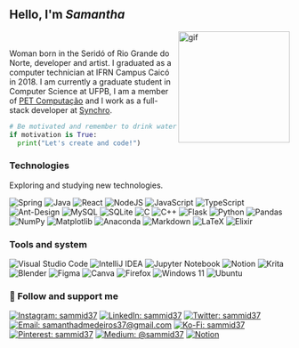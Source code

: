 ## Hello, I'm *Samantha*
<div style="display: inline_block">
  
  <img align="right" alt="gif" height="200" src="https://media4.giphy.com/media/v1.Y2lkPTc5MGI3NjExYjk0YzE4ZGQyMmE5YjY5ZDVhOGJiZThiZWJmZmQ5NGM3MDE0NmZkYiZlcD12MV9pbnRlcm5hbF9naWZzX2dpZklkJmN0PXM/zVFMe2SJxTPLCWn5mB/giphy.gif">
  <br>
  <p style="align:left">
   Woman born in the Seridó of Rio Grande do Norte, developer and artist. I graduated as a computer technician at IFRN Campus Caicó in 2018. I am currently a graduate student in Computer Science at UFPB, I am a member of <a href="https://linktr.ee/petcomufpb">PET Computação</a> and I work as a full-stack developer at <a href="https://www.synchro.com.br/">Synchro</a>.
 
```python
# Be motivated and remember to drink water!
if motivation is True:
  print("Let's create and code!")
```
  </p>
  
  ### Technologies
  <p>Exploring and studying new technologies.</p>
  
  ![Spring](https://img.shields.io/badge/spring-%236DB33F.svg?style=for-the-badge&logo=spring&logoColor=white) 
  ![Java](https://img.shields.io/badge/java-%23ED8B00.svg?style=for-the-badge&logo=openjdk&logoColor=white) 
  ![React](https://img.shields.io/badge/react-%2320232a.svg?style=for-the-badge&logo=react&logoColor=%2361DAFB)
  ![NodeJS](https://img.shields.io/badge/node.js-6DA55F?style=for-the-badge&logo=node.js&logoColor=white)
  ![JavaScript](https://img.shields.io/badge/javascript-%23323330.svg?style=for-the-badge&logo=javascript&logoColor=%23F7DF1E)
  ![TypeScript](https://img.shields.io/badge/typescript-%23007ACC.svg?style=for-the-badge&logo=typescript&logoColor=white)
  ![Ant-Design](https://img.shields.io/badge/-AntDesign-%230170FE?style=for-the-badge&logo=ant-design&logoColor=white) 
  ![MySQL](https://img.shields.io/badge/mysql-%2300f.svg?style=for-the-badge&logo=mysql&logoColor=white)
  ![SQLite](https://img.shields.io/badge/sqlite-%2307405e.svg?style=for-the-badge&logo=sqlite&logoColor=white)
  ![C](https://img.shields.io/badge/c-%2300599C.svg?style=for-the-badge&logo=c&logoColor=white)
  ![C++](https://img.shields.io/badge/c++-%2300599C.svg?style=for-the-badge&logo=c%2B%2B&logoColor=white)
  ![Flask](https://img.shields.io/badge/flask-%23000.svg?style=for-the-badge&logo=flask&logoColor=white)
  ![Python](https://img.shields.io/badge/python-3670A0?style=for-the-badge&logo=python&logoColor=ffdd54)
  ![Pandas](https://img.shields.io/badge/pandas-%23150458.svg?style=for-the-badge&logo=pandas&logoColor=white)
  ![NumPy](https://img.shields.io/badge/numpy-%23013243.svg?style=for-the-badge&logo=numpy&logoColor=white)
  ![Matplotlib](https://img.shields.io/badge/Matplotlib-%23ffffff.svg?style=for-the-badge&logo=Matplotlib&logoColor=black)
  ![Anaconda](https://img.shields.io/badge/Anaconda-%2344A833.svg?style=for-the-badge&logo=anaconda&logoColor=white) 
  ![Markdown](https://img.shields.io/badge/markdown-%23000000.svg?style=for-the-badge&logo=markdown&logoColor=white)
  ![LaTeX](https://img.shields.io/badge/latex-%23008080.svg?style=for-the-badge&logo=latex&logoColor=white)
  ![Elixir](https://img.shields.io/badge/elixir-%234B275F.svg?style=for-the-badge&logo=elixir&logoColor=white)
  
  ### Tools and system 
  ![Visual Studio Code](https://img.shields.io/badge/Visual%20Studio%20Code-0078d7.svg?style=for-the-badge&logo=visual-studio-code&logoColor=white)
  ![IntelliJ IDEA](https://img.shields.io/badge/IntelliJIDEA-000000.svg?style=for-the-badge&logo=intellij-idea&logoColor=white)
  ![Jupyter Notebook](https://img.shields.io/badge/jupyter-%23FA0F00.svg?style=for-the-badge&logo=jupyter&logoColor=white)
  ![Notion](https://img.shields.io/badge/Notion-%23000000.svg?style=for-the-badge&logo=notion&logoColor=white)
  ![Krita](https://img.shields.io/badge/Krita-fd3bec?style=for-the-badge&logo=krita&logoColor=white) 
  ![Blender](https://img.shields.io/badge/blender-%23F5792A.svg?style=for-the-badge&logo=blender&logoColor=white)
  ![Figma](https://img.shields.io/badge/figma-%23F24E1E.svg?style=for-the-badge&logo=figma&logoColor=white)
  ![Canva](https://img.shields.io/badge/Canva-%2300C4CC.svg?style=for-the-badge&logo=Canva&logoColor=white)
  ![Firefox](https://img.shields.io/badge/Firefox-FF7139?style=for-the-badge&logo=Firefox-Browser&logoColor=white)
  ![Windows 11](https://img.shields.io/badge/Windows%2011-%230079d5.svg?style=for-the-badge&logo=Windows%2011&logoColor=white)
  ![Ubuntu](https://img.shields.io/badge/Ubuntu-E95420?style=for-the-badge&logo=ubuntu&logoColor=white)
</div>

### 🥰 Follow and support me
[![Instagram: sammid37](https://img.shields.io/badge/Instagram-E4405F.svg?style=for-the-badge&logo=instagram&logoColor=white)](https://www.instagram.com/sammid37/)
[![LinkedIn: sammid37](https://img.shields.io/badge/linkedin-%230077B5.svg?style=for-the-badge&logo=linkedin&logoColor=white)](https://www.linkedin.com/in/sammid37)
[![Twitter: sammid37](https://img.shields.io/badge/-Twitter-424B54.svg?style=for-the-badge&logo=twitter&logoColor=FFFFFF&color=009FFD)](https://twitter.com/sammid37)
[![Email: samanthadmedeiros37@gmail.com](https://img.shields.io/badge/-Mail-D14836?style=for-the-badge&logo=Gmail&logoColor=white&link=mailto:samanthadmedeiros37@gmail.com)](mailto:samanthadmedeiros37@gmail.com)
[![Ko-Fi: sammid37](https://img.shields.io/badge/Ko--fi-F16061?style=for-the-badge&logo=ko-fi&logoColor=white)](https://ko-fi.com/sammid37)
[![Pinterest: sammid37](https://img.shields.io/badge/Pinterest-%23E60023.svg?style=for-the-badge&logo=Pinterest&logoColor=white)](https://br.pinterest.com/sammid37/)
[![Medium: @sammid37](https://img.shields.io/badge/Medium-12100E?style=for-the-badge&logo=medium&logoColor=white)](https://medium.com/@sammid37)
[![Notion](https://img.shields.io/badge/Notion-%23000000.svg?style=for-the-badge&logo=notion&logoColor=white)](#)
